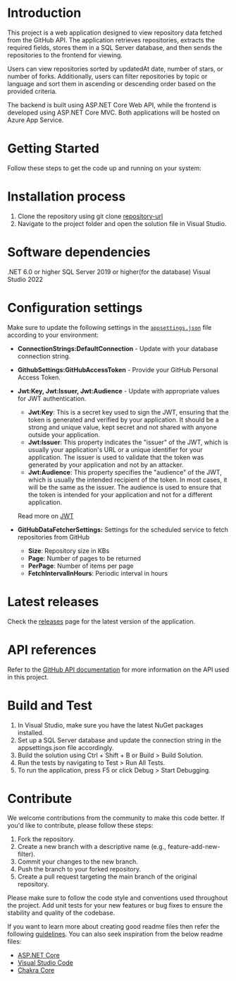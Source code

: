 # Introduction

This project is a web application designed to view repository data fetched from
the GitHub API. The application retrieves repositories, extracts the required
fields, stores them in a SQL Server database, and then sends the repositories to
the frontend for viewing.

Users can view repositories sorted by updatedAt date, number of stars, or number
of forks. Additionally, users can filter repositories by topic or language and
sort them in ascending or descending order based on the provided criteria.

The backend is built using ASP.NET Core Web API, while the frontend is developed
using ASP.NET Core MVC. Both applications will be hosted on Azure App Service.

# Getting Started

Follow these steps to get the code up and running on your system:

# Installation process

1. Clone the repository using git clone [repository-url](https://MicrosoftLeapClassroom@dev.azure.com/MicrosoftLeapClassroom/GitRepositoryTracker/_git/GitRepositoryTracker-BackEnd)
2. Navigate to the project folder and open the solution file in Visual Studio.

# Software dependencies

.NET 6.0 or higher
SQL Server 2019 or higher(for the database)
Visual Studio 2022

# Configuration settings

Make sure to update the following settings in the [`appsettings.json`](appsettings.json) file according to your environment:

- **ConnectionStrings:DefaultConnection** - Update with your database connection string.
- **GithubSettings:GitHubAccessToken** - Provide your GitHub Personal Access Token.

- **Jwt:Key, Jwt:Issuer, Jwt:Audience** - Update with appropriate values for JWT authentication.
  - **Jwt:Key**: This is a secret key used to sign the JWT, ensuring that the token is generated and verified by your application. It should be a strong and unique value, kept secret and not shared with anyone outside your application.
  - **Jwt:Issuer**: This property indicates the "issuer" of the JWT, which is usually your application's URL or a unique identifier for your application. The issuer is used to validate that the token was generated by your application and not by an attacker.
  - **Jwt:Audience**: This property specifies the "audience" of the JWT, which is usually the intended recipient of the token. In most cases, it will be the same as the issuer. The audience is used to ensure that the token is intended for your application and not for a different application.
  
  Read more on [JWT](https://jwt.io/)

- **GitHubDataFetcherSettings:** Settings for the scheduled service to fetch repositories from GitHub
  - **Size**: Repository size in KBs
  - **Page**: Number of pages to be returned
  - **PerPage**: Number of items per page
  - **FetchIntervalInHours**: Periodic interval in hours

# Latest releases

Check the [releases](https://dev.azure.com/MicrosoftLeapClassroom/GitRepositoryTracker/_release) page for the latest version of the application.

# API references

Refer to the [GitHub API documentation](https://docs.github.com/en/rest?apiVersion=2022-11-28) for more information on the API used in this project.

# Build and Test

1. In Visual Studio, make sure you have the latest NuGet packages installed.
2. Set up a SQL Server database and update the connection string in the appsettings.json file accordingly.
3. Build the solution using Ctrl + Shift + B or Build > Build Solution.
4. Run the tests by navigating to Test > Run All Tests.
5. To run the application, press F5 or click Debug > Start Debugging.

# Contribute

We welcome contributions from the community to make this code better. If you'd like to contribute, please follow these steps:

1. Fork the repository.
2. Create a new branch with a descriptive name (e.g., feature-add-new-filter).
3. Commit your changes to the new branch.
4. Push the branch to your forked repository.
5. Create a pull request targeting the main branch of the original repository.

Please make sure to follow the code style and conventions used throughout the project. Add unit tests for your new features or bug fixes to ensure the stability and quality of the codebase.


If you want to learn more about creating good readme files then refer the following [guidelines](https://docs.microsoft.com/en-us/azure/devops/repos/git/create-a-readme?view=azure-devops). You can also seek inspiration from the below readme files:
- [ASP.NET Core](https://github.com/aspnet/Home)
- [Visual Studio Code](https://github.com/Microsoft/vscode)
- [Chakra Core](https://github.com/Microsoft/ChakraCore)